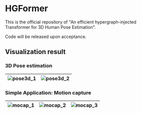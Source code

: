 # HGFormer
This is the official repository of "An efficient hypergraph-injected Transformer for 3D Human Pose Estimation". 

Code will be released upon acceptance.



## Visualization result

### 3D Pose estimation



| ![pose3d_1](fig/pose3d/basketball.gif) | ![pose3d_2](fig/pose3d/skating.gif) |
| -------------------------------------- | ----------------------------------- |



### Simple Application: Motion capture



| ![mocap_1](fig/mocap/mocap_fig3.gif) | ![mocap_2](fig/mocap/mocap_fig2.gif) | ![mocap_3](fig/mocap/mocap_fig1.gif) |
| ------------------------------------ | ------------------------------------ | ------------------------------------ |

